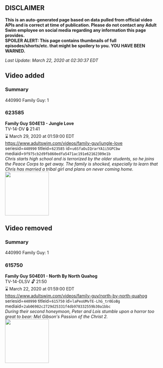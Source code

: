 ## DISCLAIMER
**This is an auto-generated page based on data pulled from official video APIs and is correct at time of publication. Please do not contact any Adult Swim employee on social media regarding any information this page provides.**  
**SPOILER ALERT: This page contains thumbnails of full episodes/shorts/etc. that might be spoilery to you. YOU HAVE BEEN WARNED.**  

_Last Update: March 22, 2020 at 02:30:37 EDT_
## Video added
### Summary
440990 Family Guy: 1  
### 623585
**Family Guy S04E13 - Jungle Love**  
TV-14-DV 🔒 21:41  
⌛ March 29, 2020 at 01:59:00 EDT  
https://www.adultswim.com/videos/family-guy/jungle-love  
seriesid=`440990` titleid=`623585` id=`u6SfaOuIQrarYA1i5GPCbw` mediaid=`9f975cb2d9fb860edfa5471ac191e62162309e1b`  
_Chris starts high school and is terrorized by the older students, so he joins the Peace Corps to get away.  The family is shocked, especially to learn that Chris has married a tribal girl and plans on never coming home._  
<a href="https://i.cdn.turner.com/adultswim/big/image-upload/thumbnails/thumb-2_image-15432563566202.jpg"><img src="https://i.cdn.turner.com/adultswim/big/image-upload/thumbnails/thumb-2_image-15432563566202.jpg" height="144px" /></a>
## Video removed
### Summary
440990 Family Guy: 1  
### 615750
**Family Guy S04E01 - North By North Quahog**  
TV-14-DLSV 🔓 21:50  
⌛ March 22, 2020 at 01:59:00 EDT  
https://www.adultswim.com/videos/family-guy/north-by-north-quahog  
seriesid=`440990` titleid=`615750` id=`laPeoUMvTE-LhG_tr0EoBg` mediaid=`2ab06982c2729d25331f4db978332559b30a1bbc`  
_During their second honeymoon, Peter and Lois stumble upon a horror too great to bear: Mel Gibson's Passion of the Christ 2._  
<a href="https://i.cdn.turner.com/adultswim/big/image-upload/thumbnails/thumb-2_image-152848112135718.jpg"><img src="https://i.cdn.turner.com/adultswim/big/image-upload/thumbnails/thumb-2_image-152848112135718.jpg" height="144px" /></a>
